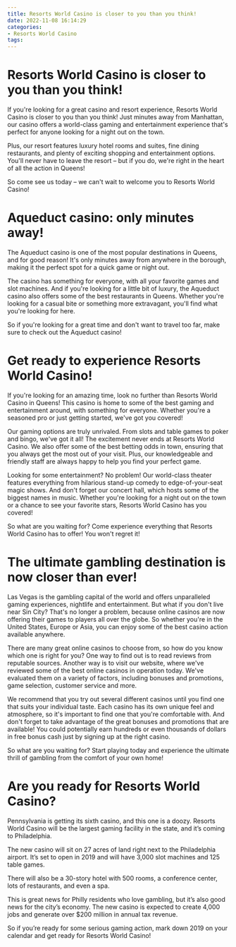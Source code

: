 ```yaml
---
title: Resorts World Casino is closer to you than you think!
date: 2022-11-08 16:14:29
categories:
- Resorts World Casino
tags:
---
```



#  Resorts World Casino is closer to you than you think!

If you're looking for a great casino and resort experience, Resorts World Casino is closer to you than you think! Just minutes away from Manhattan, our casino offers a world-class gaming and entertainment experience that's perfect for anyone looking for a night out on the town.

Plus, our resort features luxury hotel rooms and suites, fine dining restaurants, and plenty of exciting shopping and entertainment options. You'll never have to leave the resort – but if you do, we're right in the heart of all the action in Queens!

So come see us today – we can't wait to welcome you to Resorts World Casino!

#  Aqueduct casino: only minutes away!

The Aqueduct casino is one of the most popular destinations in Queens, and for good reason! It's only minutes away from anywhere in the borough, making it the perfect spot for a quick game or night out.

The casino has something for everyone, with all your favorite games and slot machines. And if you're looking for a little bit of luxury, the Aqueduct casino also offers some of the best restaurants in Queens. Whether you're looking for a casual bite or something more extravagant, you'll find what you're looking for here.

So if you're looking for a great time and don't want to travel too far, make sure to check out the Aqueduct casino!

#  Get ready to experience Resorts World Casino!

If you're looking for an amazing time, look no further than Resorts World Casino in Queens! This casino is home to some of the best gaming and entertainment around, with something for everyone. Whether you're a seasoned pro or just getting started, we've got you covered!

Our gaming options are truly unrivaled. From slots and table games to poker and bingo, we've got it all! The excitement never ends at Resorts World Casino. We also offer some of the best betting odds in town, ensuring that you always get the most out of your visit. Plus, our knowledgeable and friendly staff are always happy to help you find your perfect game.

Looking for some entertainment? No problem! Our world-class theater features everything from hilarious stand-up comedy to edge-of-your-seat magic shows. And don't forget our concert hall, which hosts some of the biggest names in music. Whether you're looking for a night out on the town or a chance to see your favorite stars, Resorts World Casino has you covered!

So what are you waiting for? Come experience everything that Resorts World Casino has to offer! You won't regret it!

#  The ultimate gambling destination is now closer than ever!

Las Vegas is the gambling capital of the world and offers unparalleled gaming experiences, nightlife and entertainment. But what if you don't live near Sin City? That's no longer a problem, because online casinos are now offering their games to players all over the globe. So whether you're in the United States, Europe or Asia, you can enjoy some of the best casino action available anywhere.

There are many great online casinos to choose from, so how do you know which one is right for you? One way to find out is to read reviews from reputable sources. Another way is to visit our website, where we've reviewed some of the best online casinos in operation today. We've evaluated them on a variety of factors, including bonuses and promotions, game selection, customer service and more.

We recommend that you try out several different casinos until you find one that suits your individual taste. Each casino has its own unique feel and atmosphere, so it's important to find one that you're comfortable with. And don't forget to take advantage of the great bonuses and promotions that are available! You could potentially earn hundreds or even thousands of dollars in free bonus cash just by signing up at the right casino.

So what are you waiting for? Start playing today and experience the ultimate thrill of gambling from the comfort of your own home!

#  Are you ready for Resorts World Casino?

Pennsylvania is getting its sixth casino, and this one is a doozy. Resorts World Casino will be the largest gaming facility in the state, and it’s coming to Philadelphia.

The new casino will sit on 27 acres of land right next to the Philadelphia airport. It’s set to open in 2019 and will have 3,000 slot machines and 125 table games.

There will also be a 30-story hotel with 500 rooms, a conference center, lots of restaurants, and even a spa.

This is great news for Philly residents who love gambling, but it’s also good news for the city’s economy. The new casino is expected to create 4,000 jobs and generate over $200 million in annual tax revenue.

So if you’re ready for some serious gaming action, mark down 2019 on your calendar and get ready for Resorts World Casino!